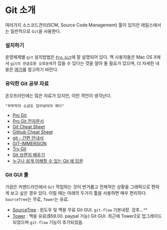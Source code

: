 # Git 소개

여러가지 소스코드관리(SCM, Source Code Management) 툴이 있지만 레일스에서는 일반적으로 `Git`을 사용한다.

### 설치하기

운영체제별 `git` 설치방법은 [`Pro Git`](http://git-scm.com/book/ko/시작하기-Git-설치)에 잘 설명되어 있다. 맥 사용자들은 Mac OS X에서 `git의 한글호환 오류문제`가 있을 수 있다는 것을 알아 둘 필요가 있으며, 더 자세한 내용은 [여기](http://resoneit.blogspot.kr/2013/06/git.html)를 참고하기 바란다.

### 유익한 Git 공부 자료

온오프라인에는 많은 자료가 있지만, 이런 격언이 생각난다. 

```
"부뚜막의 소금도 집어넣어야 짜다"
```

* [Pro Git](http://git-scm.com/book/ko)
* [Pro Git 전자문서](http://dogfeet.github.io/articles/2012/progit.html)
* [Git Cheat Sheet](https://www.atlassian.com/dms/wac/images/landing/git/atlassian_git_cheatsheet.pdf)
* [Github Cheat Sheet](https://github.com/marocchino/github-cheat-sheet)
* [git - 간편 안내서](http://rogerdudler.github.io/git-guide/index.ko.html)
* [GIT-IMMERSION](http://gitimmersion.com)
* [Try Git](https://www.codeschool.com/courses/try-git)
* [Git 브랜치 배우기](http://pcottle.github.io/learnGitBranching/)
* [누구나 쉽게 이해할 수 있는 Git 에 입문](http://backlogtool.com/git-guide/kr/)


### Git GUI 툴

가끔은 커맨드라인에서 `Git` 작업하는 것이 번거롭고 전체적인 상황을 그래픽으로 편하게 보고 싶은 경우 있다. 이럴 때는 아래의 두가지 툴을 사용하면 매우 편리하다. `SourceTree`는 무료, `Tower`는 유료.

* [SourceTree](http://www.sourcetreeapp.com/) : 윈도우 및 맥용 무료 Git GUI. `git-flow` 기본내장. 강추...^^
* [Tower](http://www.git-tower.com/) : 맥용 유료($59.00. paypal 가능) Git GUI. 최근에 Tower2로 업그레이드되었으며 `git-flow` 기능이 추가되었음.

